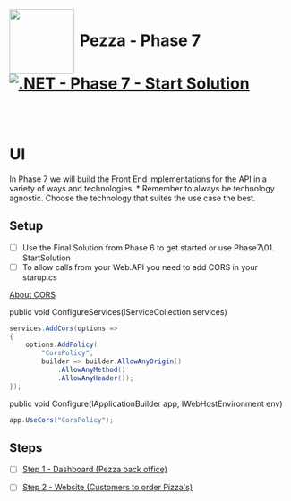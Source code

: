 <img align="left" width="116" height="116" src="pezza-logo.png" />

# &nbsp;**Pezza - Phase 7** [![.NET - Phase 7 - Start Solution](https://github.com/entelect-incubator/.NET/actions/workflows/dotnet-phase7-startsolution.yml/badge.svg)](https://github.com/entelect-incubator/.NET/actions/workflows/dotnet-phase7-startsolution.yml)

<br/><br/>

# **UI**

In Phase 7 we will build the Front End implementations for the API in a variety of ways and technologies. * Remember to always be technology agnostic. Choose the technology that suites the use case the best.

## **Setup**

- [ ] Use the Final Solution from Phase 6 to get started or use Phase7\01. StartSolution
- [ ] To allow calls from your Web.API you need to add CORS in your starup.cs

[About CORS](https://www.youtube.com/watch?v=UjozQOaGt1k)

public void ConfigureServices(IServiceCollection services)

```cs
services.AddCors(options =>
{
    options.AddPolicy(
        "CorsPolicy",
        builder => builder.AllowAnyOrigin()
            .AllowAnyMethod()
            .AllowAnyHeader());
});
```

public void Configure(IApplicationBuilder app, IWebHostEnvironment env)

```cs
app.UseCors("CorsPolicy");
```

## **Steps**

- [ ] [Step 1 - Dashboard (Pezza back office)](https://github.com/entelect-incubator/.NET/tree/master/Phase%207/Dashboard)
- [ ] [Step 2 - Website (Customers to order Pizza's)](https://github.com/entelect-incubator/.NET/tree/master/Phase%207/Website) 
 
